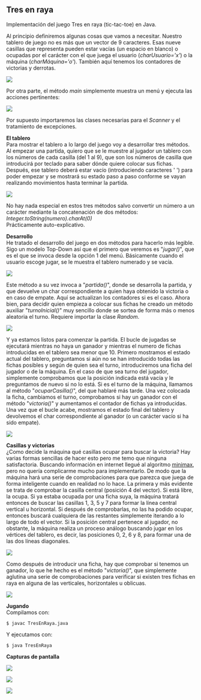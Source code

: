 ## Tres en raya

Implementación del juego Tres en raya (tic-tac-toe) en Java.

Al principio definiremos algunas cosas que vamos a necesitar. Nuestro tablero de juego no es más que un vector de 9 caracteres. Esas nueve casillas que representa pueden estar vacías (un espacio en blanco) o ocupadas por el carácter con el que juega el usuario (_charUsuario='x'_) o la máquina (_charMáquina='o'_). También aquí tenemos los contadores de victorias y derrotas.

![](images/tres-en-raya-class-e1613504296727.png) 

Por otra parte, el método _main_ simplemente muestra un menú y ejecuta las acciones pertinentes: 

![](images/tres-en-raya-main-e1613504549606.png) 

Por supuesto importaremos las clases necesarias para el _Scanner_ y el tratamiento de excepciones.

**El tablero**  
Para mostrar el tablero a lo largo del juego voy a desarrollar tres métodos. Al empezar una partida, quiero que se le muestre al jugador un tablero con los números de cada casilla (del 1 al 9), que son los números de casilla que introducirá por teclado para saber dónde quiere colocar sus fichas. Después, ese tablero deberá estar vacío (introduciendo caracteres ' ') para poder empezar y se mostrará su estado paso a paso conforme se vayan realizando movimientos hasta terminar la partida. 

![](images/tres-en-raya-tablero-e1613505007204.png) 

No hay nada especial en estos tres métodos salvo convertir un número a un carácter mediante la concatenación de dos métodos:  
_Integer.toString(numero).charAt(0)_  
Prácticamente auto-explicativo.

**Desarrollo**  
He tratado el desarrollo del juego en dos métodos para hacerlo más legible. Sigo un modelo Top-Down así que el primero que veremos es "_jugar()_", que es el que se invoca desde la opción 1 del menú. Básicamente cuando el usuario escoge jugar, se le muestra el tablero numerado y se vacía.

![](images/tres-en-raya-jugar-e1613505206602.png) 

Este método a su vez invoca a "_partida()_", donde se desarrolla la partida, y que devuelve un char correspondiente a quien haya obtenido la victoria o en caso de empate. Aquí se actualizan los contadores si es el caso. Ahora bien, para decidir quien empieza a colocar sus fichas he creado un método auxiliar "_turnoInicial()_" muy sencillo donde se sortea de forma más o menos aleatoria el turno. Requiere importar la clase _Random_. 

![](images/tres-en-raya-turno-e1613505934804.png) 

Y ya estamos listos para comenzar la partida. El bucle de jugadas se ejecutará mientras no haya un ganador y mientras el numero de fichas introducidas en el tablero sea menor que 10. Primero mostramos el estado actual del tablero, preguntamos si aún no se han introducido todas las fichas posibles y según de quien sea el turno, introduciremos una ficha del jugador o de la máquina. En el caso de que sea turno del jugador, simplemente comprobamos que la posición indicada está vacía y le preguntamos de nuevo si no lo está. Si es el turno de la máquina, llamamos al método "_ocuparCasilla()_", del que hablaré más tarde. Una vez colocada la ficha, cambiamos el turno, comprobamos si hay un ganador con el método "_victoria()_" y aumentamos el contador de fichas ya introducidas. Una vez que el bucle acabe, mostramos el estado final del tablero y devolvemos el char correspondiente al ganador (o un carácter vacío si ha sido empate). 

![](images/tres-en-raya-partida-e1613505393649.png)

**Casillas y victorias**  
¿Como decide la máquina qué casillas ocupar para buscar la victoria? Hay varias formas sencillas de hacer esto pero me temo que ninguna satisfactoria. Buscando información en internet llegué al algoritmo [minimax](https://es.wikipedia.org/wiki/Minimax), pero no quería complicarme mucho para implementarlo. De modo que la máquina hará una serie de comprobaciones para que parezca que juega de forma inteligente cuando en realidad no lo hace. La primera y más evidente se trata de comprobar la casilla central (posición 4 del vector). Si está libre, la ocupa. Si ya estaba ocupada por una ficha suya, la máquina tratará entonces de buscar las casillas 1, 3, 5 y 7 para formar la línea central vertical u horizontal. Si después de comprobarlas, no las ha podido ocupar, entonces buscará cualquiera de las restantes simplemente iterando a lo largo de todo el vector. Si la posición central pertenece al jugador, no obstante, la máquina realiza un proceso análogo buscando jugar en los vértices del tablero, es decir, las posiciones 0, 2, 6 y 8, para formar una de las dos líneas diagonales. 

![](images/tres-en-raya-ocuparcasilla-e1613508493973.png) 

Como después de introducir una ficha, hay que comprobar si tenemos un ganador, lo que he hecho es el método "_victoria()_", que simplemente aglutina una serie de comprobaciones para verificar si existen tres fichas en raya en alguna de las verticales, horizontales u oblicuas. 

![](images/tres-en-raya-victoria-e1613508666733.png) 

**Jugando**  
Compilamos con: 
```
$ javac TresEnRaya.java
```
Y ejecutamos con: 
```
$ java TresEnRaya
``` 

**Capturas de pantalla**

![](images/tres-en-raya-run-1-e1613508975652.png) 

![](images/tres-en-raya-run-2-e1613508986617.png) 

![](images/tres-en-raya-run-3-e1613508998188.png) 
